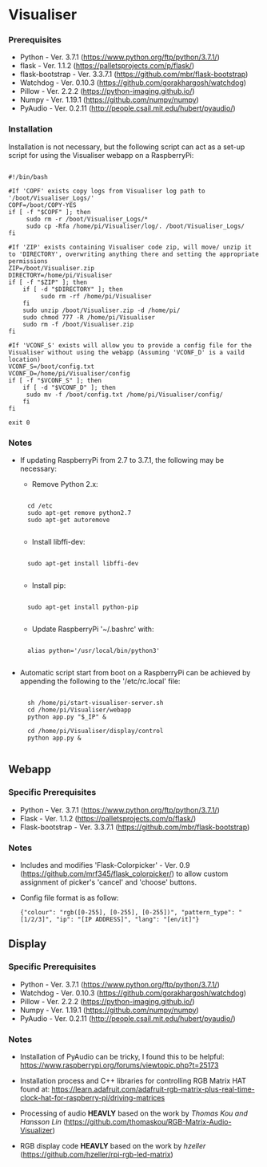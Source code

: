 # Visualiser

### Prerequisites
 * Python - Ver. 3.7.1 (https://www.python.org/ftp/python/3.7.1/) 
 * flask - Ver. 1.1.2 (https://palletsprojects.com/p/flask/)
 * flask-bootstrap - Ver. 3.3.7.1 (https://github.com/mbr/flask-bootstrap)
 * Watchdog - Ver. 0.10.3 (https://github.com/gorakhargosh/watchdog)
 * Pillow - Ver. 2.2.2 (https://python-imaging.github.io/)
 * Numpy - Ver. 1.19.1 (https://github.com/numpy/numpy)
 * PyAudio - Ver. 0.2.11 (http://people.csail.mit.edu/hubert/pyaudio/)

### Installation

Installation is not necessary, but the following script can act as a set-up script for using the Visualiser webapp on a RaspberryPi:
<pre><code>
#!/bin/bash

#If 'COPF' exists copy logs from Visualiser log path to '/boot/Visualiser_Logs/'
COPF=/boot/COPY-YES
if [ -f "$COPF" ]; then
     sudo rm -r /boot/Visualiser_Logs/*
     sudo cp -Rfa /home/pi/Visualiser/log/. /boot/Visualiser_Logs/
fi

#If 'ZIP' exists containing Visualiser code zip, will move/ unzip it to 'DIRECTORY', overwriting anything there and setting the appropriate permissions
ZIP=/boot/Visualiser.zip
DIRECTORY=/home/pi/Visualiser
if [ -f "$ZIP" ]; then
    if [ -d "$DIRECTORY" ]; then
         sudo rm -rf /home/pi/Visualiser
    fi
    sudo unzip /boot/Visualiser.zip -d /home/pi/
    sudo chmod 777 -R /home/pi/Visualiser
    sudo rm -f /boot/Visualiser.zip
fi

#If 'VCONF_S' exists will allow you to provide a config file for the Visualiser without using the webapp (Assuming 'VCONF_D' is a vaild location)
VCONF_S=/boot/config.txt
VCONF_D=/home/pi/Visualiser/config
if [ -f "$VCONF_S" ]; then
    if [ -d "$VCONF_D" ]; then
	 sudo mv -f /boot/config.txt /home/pi/Visualiser/config/
    fi
fi

exit 0
</code></pre>

### Notes

* If updating RaspberryPi from 2.7 to 3.7.1, the following may be necessary:
	* Remove Python 2.x:
	<pre><code>  
	cd /etc
	sudo apt-get remove python2.7
	sudo apt-get autoremove
	</code></pre>
    
	* Install libffi-dev:
	<pre><code>
	sudo apt-get install libffi-dev
	</code></pre>
    
	* Install pip: 
	<pre><code>
	sudo apt-get install python-pip
	</code></pre>

	* Update RaspberryPi '~/.bashrc' with: 
	<pre><code>
	alias python='/usr/local/bin/python3'
	</code></pre>
    
* Automatic script start from boot on a RaspberryPi can be achieved by appending the following to the '/etc/rc.local' file:
	<pre><code>
	sh /home/pi/start-visualiser-server.sh
	cd /home/pi/Visualiser/webapp
	python app.py "$_IP" &

	cd /home/pi/Visualiser/display/control
	python app.py &
	</code></pre>


## Webapp

### Specific Prerequisites
 * Python - Ver. 3.7.1 (https://www.python.org/ftp/python/3.7.1/) 
 * Flask - Ver. 1.1.2 (https://palletsprojects.com/p/flask/)
 * Flask-bootstrap - Ver. 3.3.7.1 (https://github.com/mbr/flask-bootstrap)

### Notes

* Includes and modifies 'Flask-Colorpicker' - Ver. 0.9 (https://github.com/mrf345/flask_colorpicker/) to allow custom assignment of picker's 'cancel' and 'choose' buttons.

* Config file format is as follow:
	<pre><code>{"colour": "rgb([0-255], [0-255], [0-255])", "pattern_type": "[1/2/3]", "ip": "[IP ADDRESS]", "lang": "[en/it]"}</code></pre>

## Display

### Specific Prerequisites
 * Python - Ver. 3.7.1 (https://www.python.org/ftp/python/3.7.1/) 
 * Watchdog - Ver. 0.10.3 (https://github.com/gorakhargosh/watchdog)
 * Pillow - Ver. 2.2.2 (https://python-imaging.github.io/)
 * Numpy - Ver. 1.19.1 (https://github.com/numpy/numpy)
 * PyAudio - Ver. 0.2.11 (http://people.csail.mit.edu/hubert/pyaudio/)
 
### Notes

* Installation of PyAudio can be tricky, I found this to be helpful: https://www.raspberrypi.org/forums/viewtopic.php?t=25173

* Installation process and C++ libraries for controlling RGB Matrix HAT found at: https://learn.adafruit.com/adafruit-rgb-matrix-plus-real-time-clock-hat-for-raspberry-pi/driving-matrices

* Processing of audio **HEAVLY** based on the work by *Thomas Kou and Hansson Lin* (https://github.com/thomaskou/RGB-Matrix-Audio-Visualizer)

* RGB display code **HEAVLY** based on the work by *hzeller* (https://github.com/hzeller/rpi-rgb-led-matrix)